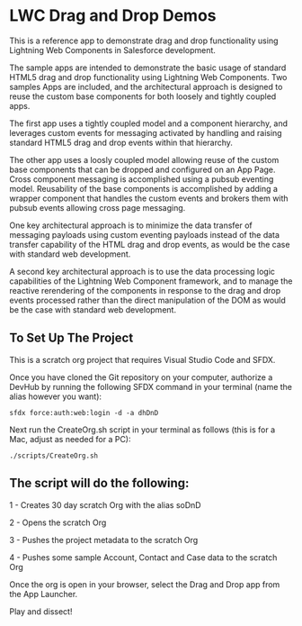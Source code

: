 # LWC Drag and Drop Demos

This is a reference app to demonstrate drag and drop functionality using Lightning Web Components in Salesforce development. 

The sample apps are intended to demonstrate the basic usage of standard HTML5 drag and drop functionality using Lightning Web Components. Two samples Apps are included, and the architectural approach is designed to reuse the custom base components for both loosely and tightly coupled apps. 

The first app uses a tightly coupled model and a component hierarchy, and leverages custom events for messaging activated by handling and raising standard HTML5 drag and drop events within that hierarchy.    

The other app uses a loosly coupled model allowing reuse of the custom base components that can be dropped and configured on an App Page. Cross component messaging is accomplished using a pubsub eventing model. Reusability of the base components is accomplished by adding a wrapper component that handles the custom events and brokers them with pubsub events allowing cross page messaging.

One key architectural approach is to minimize the data transfer of messaging payloads using custom eventing payloads instead of the data transfer capability of the HTML drag and drop events, as would be the case with standard web development. 

A second key architectural approach is to use the data processing logic capabilities of the Lightning Web Component framework, and to manage the reactive rerendering of the components in response to the drag and drop events processed rather than the direct manipulation of the DOM as would be the case with standard web development.

## To Set Up The Project

This is a scratch org project that requires Visual Studio Code and SFDX. 

Once you have cloned the Git repository on your computer, authorize a DevHub by running the following SFDX command in your terminal (name the alias however you want): 

    sfdx force:auth:web:login -d -a dhDnD

Next run the CreateOrg.sh script in your terminal as follows (this is for a Mac, adjust as needed for a PC):

    ./scripts/CreateOrg.sh

## The script will do the following:

1 - Creates 30 day scratch Org with the alias soDnD

2 - Opens the scratch Org

3 - Pushes the project metadata to the scratch Org

4 - Pushes some sample Account, Contact and Case data to the scratch Org

Once the org is open in your browser, select the Drag and Drop app from the App Launcher.

Play and dissect!
